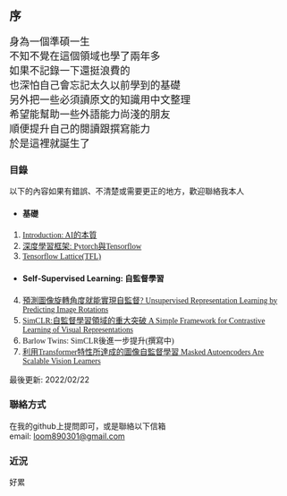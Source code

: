 ## 序
<font face="微軟雅黑" size=4>身為一個準碩一生<br></font>
<font face="微軟雅黑" size=4>不知不覺在這個領域也學了兩年多<br></font>
<font face="微軟雅黑" size=4>如果不記錄一下還挺浪費的<br></font>
<font face="微軟雅黑" size=4>也深怕自己會忘記太久以前學到的基礎<br></font>
<font face="微軟雅黑" size=4>另外把一些必須讀原文的知識用中文整理<br></font>
<font face="微軟雅黑" size=4>希望能幫助一些外語能力尚淺的朋友<br></font>
<font face="微軟雅黑" size=4>順便提升自己的閱讀跟撰寫能力<br></font>
<font face="微軟雅黑" size=4>於是這裡就誕生了<br></font>

### 目錄 
以下的內容如果有錯誤、不清楚或需要更正的地方，歡迎聯絡我本人
+ #### 基礎
1. [<font face="微軟雅黑">Introduction: AI的本質</font>](https://jacksonchen890301.github.io/Jackson-Domain/Introduction/introduction.html)
2. [<font face="微軟雅黑">深度學習框架: Pytorch與Tensorflow</font>](https://jacksonchen890301.github.io/Jackson-Domain/Introduction/Pytorch與Tensorflow.html)
3. [<font face="微軟雅黑">Tensorflow Lattice(TFL)</font>](https://jacksonchen890301.github.io/Jackson-Domain/Introduction/TensorFlow_Lattice.html)
+ #### Self-Supervised Learning: 自監督學習
4. [<font face="微軟雅黑">預測圖像旋轉角度就能實現自監督? Unsupervised Representation Learning by Predicting Image Rotations</font>](https://jacksonchen890301.github.io/Jackson-Domain/self_supervision/Unsupervised_Representation_Learning_by_Predicting_Image_Rotations.html)
5. [<font face="微軟雅黑">SimCLR:自監督學習領域的重大突破 A Simple Framework for Contrastive Learning of Visual Representations</font>](https://jacksonchen890301.github.io/Jackson-Domain/self_supervision/SimCLR.html)
6. <font face="微軟雅黑">Barlow Twins: SimCLR後進一步提升(撰寫中)</font>
7. [<font face="微軟雅黑">利用Transformer特性所達成的圖像自監督學習 Masked Autoencoders Are Scalable Vision Learners</font>](https://jacksonchen890301.github.io/Jackson-Domain/self_supervision/Masked_Autoencoder.html)

最後更新: 2022/02/22 
### 聯絡方式
在我的github上提問即可，或是聯絡以下信箱  
email: loom890301@gmail.com

### 近況
<font face="微軟雅黑">好累</font>
